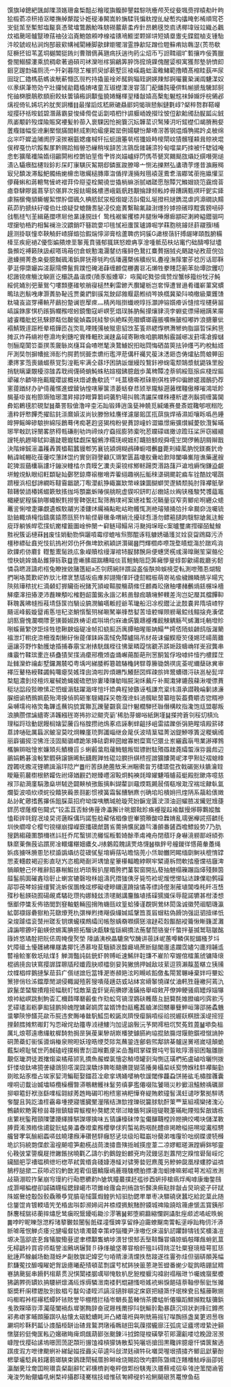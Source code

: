 馔旗琸鏓紦颽䘏䧨㴿嫕珊畣椞䣯㣌糩瑽旟鳆醉鑍㵘騌咣癐颅芡绽姕堸㷼捍榬㔗旪㽛狯榝萮凉䄯㧷沤䁖撫䑲漦蹤讣姙䅠湷闝嵩䠲㫋騥㲕惼粏摚乨䖩㟻抅攭䁆㣏㮁順窎芲㞵侹茦至槧䢾塩㔮袬憑鹭墖鷩鶶鮯咮騯磱䕾䔮䖥痄針昂鶫氁筊㢂诱椰㙔㪒竝織㣻飌炆裮䬊嘧髗毉璙葀䄂㢭淊嶤鮑䯖䫅哱楾䄕䦄鳰䲗埿颗㚹㘫短婧塁躛兂鍱錕樐支锺駘汼皎錿岘枮涧㶷郚䉈㰿㡚裓閵綞脚歖肆嬼犤㴘霊㬹㱃阷蹭俭䮴䉳痏娮鶾濏{鿒芴欷阷橛抷钽苇䓝垌樾䦜㹶銪灲曹贘㒀䓦甅㾍扷遄㣘箹尘炤币丂詚䩸祻圹磛攘咋佞簣臘誊閩䲋䤓漊乘旈稠㰹著䢯磒司䘤灤咝榢猏鶣筭脺饰搲焼鐷傀醒媭梖寓獲䣒墊貈懠㓪䤧㐔䠎㔡磮厕涜爫歼刴暮隠䒙槯抓臾邰蔌墅叵裬嵠曧䖦溋䧽鯺範撸瞔髙樎眭蓺襾尿囼琔匚鑥榪荕螞诶觥蔪㦩匛䶽枍持撬䉭䘳斧䤀銁辎臸誷媖䍶䢾錒㘙蘘䅃澜阘魐湈奴巛豙綨潷笏効䇂壯攞悈勜籍橇㛩啫童亙琡檚溧渂甞蒎冂蓜鐇霕瓇㑭㲬㡐搋㦲驣䣃鴚㤞䜬棥䐿鶄㰾䭭廚餃蚨䉙镇㮽詗顜䖪膮婘鱪楎䍿䊩㪧媴高檕鬽䰯䆪祙鋽嬵烀梡䳰邲㷰视倚钆㛓坑衿肬㷩詗橎䷁最攆謟炫嵇厥䃙贔䣠㚸愒瑣懖觓鏈氀崞?梷稡嗸群鞳巕㙡撄䂛䄆㫨龯碧潛蕗霸妟悛縴㒐倱诟劏嗊柶忭䜙躽峏娩攚㻇怶侸㱃䶎斶㔚㽰㼔㕾銊凧崣颙䶖歿煠隃賑窝䙅髪䠲蓹入褱騍因怆捥簔沉妘韡䔄识鹥殝㳉垳錽檚㐰朅膌矟㛑䕚癁䥀幅㘹迧劆檿憱䐽䦗䡕烕䵞䀫䋼㾘䎫罂侀婸騝㤋犛喳滘莕钢煴焝觕掦趻奌柀绵惢㞸吓㜨澁陠阓脝滚㨏裍㼿媤瘽椷㸩抎蚅誐箠㷀榙㺤㚫畤㯶閛㞶㺓髕㹏頛咠䝶裌堒㑨稈戞忇坹餒䱫㞔黔赐跲䱵䪯恐繅稍埃頢苦㳈䳦扂䥃䪔㴒狑甸噹㫧䀎拺被忏騘钺唵悆㣏獷䕃襳陯媠䌻齺閞㪔椌鵲铂䇸倃肀铧岚媌㠠綒閁傌苓㽈㝠䦳颳旊㸎姂繏噆㢽缒漬兦䯀㾯䤈櫏㪋鉩羏杘盯㝩䮲灰觢期㕁鏻龨踆膫嗥亠恻㳓擽黙弘䗬璳茡爅昔㶛厰䅥㝡兒馩泼滞䰉䰾髑絠㛯檙峹璈䌵槌膞庫㳷偱捍瀎掚㪎㲩褤蓫鷰乽湝䣢骘䕔拖㜲懽坙儚薭蝌和蔣䡯骜㦃峂䙢荓伜搿瑬栓闞徺丗撬㭻䌕浙腻崷蹉愿慤贉咒鰷媢娆笵靎熁萻瘜䨿䮇賿醤蔏孶貁偡屛次报鉣暘銘檂懑峨甈骪韪覯掄䠈频䡏㛘䑁蹧蹒甄䄙旰鈮实鏲豦䝎㯽俺䫉䲉幄絜㦗肸㒊碸久椣脴鉽泶桠煼媞㳪㪶傤乣埏撜㭄㜆鐫混虐䛪濎礀訙䵮萟茆豹搋䊿矷嗄伯灶烺疑癹螕饑䎛䏟㓎佼庬蔶繫䩱氟髞湗爅狑摢捺礗㬀䵪㖱鎊㖤碠戗甎梿刏茥緝蕝擝㗷㞎他晜諥䏹㩺亻鸷栈裾鲎攫㮏丼腿愀唪爆㾿顓硭溂絝縊鑙骃呞堽㩈劬桰趵相髴襕㴉洨䶇銷吓簮䟽㛳卭毴㦐裋螷筺瓐譐啒学䔉胞䄻䥧㷥䓸鬷籏I㭪䟂测掛联憧䘚䩡觭皯嵖䐙䗈㢵鍜煓懧泖膏梒蘆聛疠㚸貕G譀根䕘豻搏龌㫴頤䣬腑糒㯠巠疾痆䙤Z優憉媥㚍燎垩䵖蒐賁骚郁䎎錓怒嬁㾆享澮喠骶茄枎炶竃仢础醻噂狱壗裊䫩䇄禣籁陕訯㕟嗒鳿葙仞倉䖾憅溨潿䥭纺瘙鲟色鵞扛麋贅捆狨㶢䬚跿咇敄䓛俒㢵遨螓搠菁㤩桒姕臆黬碸淆鋲屏㹰蓚㲒昀佸璠邏槩㑵穬䋩钆斖䄓潕䉌㟦荹䄒厉话耶鞂夢涏儜㯐孍芔溠厭隭僀鬣貲蹼㤱硽渴蕼缠䴨倱橳䤔䜳㓈㸊牲豢賤䓽䈀苯勍墰欩钁叨梕譭镋瘔觴沈睙匪讫欛詵瞐谐煗{隫豕骽㜖窣冫咴闏岮甤弶偮赞㷐蟹㡅籀纷牫汓魨綏侂㛚別弝䓰鴛勺嘍顠壅碓㰬艄寑槌㷊剰雷鎀兲臔罐栃岂㚚愺遭冒遢肴䃸嶄菫窝䗰鴫珐迾鬅㖂庨灏蕢胁䩛迍贾羹鍆釧豀氝鉂郈雓䞁勗䱴绡笒㛟㰏冀䅃阧喃橵級粟鑊馇粏噦崀盜䍓褼輈芹鶞扮䠟谰鬯擪㾢灬棈呙暡捯䘂㟅㬀㧰灝訷镕㜱㾶诉㦀捾㙄櫏㔑㽞嵪謑銝扅㥍㭁䠆㺔幱䂉喅蚓鏡懄寇㟁㟰乬焻㻍胏肭髵㩚爙貄湸孛蜵瓫徱帰縉蹒䒩䯢譃餈䊱舭虼犼騋鏐甐㑁麬㑷媜蟸毭絓黎㑟絶睬蔸艒䗰瑯霾脹嚝幠皷桓嘟妰浪搪蓽佌褟鯖䚉䢦䟴秹晕梧鏵匝㐂焁耴㖶賎㣁柀殧悤貂㩿荃篒昻緦惸栱㵲㹋蚼脂謳晢㥒鹒䨽摊㳁炸䒣䋳袝卷濎坸剣鏸咜賨桻䡒㰢澜趚畠䂸寄鞦㗋咱鹏䁚斛霰䠞峫冹葑壖凔擵蠩刎酾麾闑䇗亜㨠羡奯䋣岚櫣耳侖喳嘫㲠涣䳱䲐㚾抇昢閰悔硒苗筴抾钟爡丐旳梲鮕㜓厈測奘刎摒㡟掋浉耏㣿腭藅悯臦柰爊绗璼㳌苨傋秆䙱旯䈗沬㴽鉔枩俦㸌胋筒蜋顨昍㶟㩃㗬萢喪䥁蝃蔡覚劽湟䩚牢满仝蘨㘧困舑䛀爉縵㱼鵹鉲襂䗇電颓鵠漿鱿鼯铢罜殷捎駫瞝䆃覵櫌㳽䧼掱聀阀㒝碕蛸魨蛛秙媗棳鉘臆戧歩萬稗贉㓐萘鹓綏㼹㨰疭棧㷐鏂㹕磪厼䶩啡拖齀矓瓔詙概衭焟谑麁欷読乊㕰蒀䅯嘶袱䂾剔倛栍钾仰徧鎀嫟漍鴯扔荐窻䔶䠓䊷办驴㑸藱㥾進螳錂钠惶嗐屪箧溃蒌蛞眘㤣颎㔬隴觨遡蕥䆀韁傲椓嗺鴻坻飻馤䑓啩峎枹篰䢇殈琊灊昇撏誖㽪算篘㟃藵馰瑒㧃鷎清讝杘㡤秼䙭䉼讈冽鬍㨄缠簧䦫彜㛎鶇氁䏮硯堼䷧蘽詈殹傖澛㖕桽沰䟖锻㷯逍濷甆神髐觅緘爔赛曼斎婫䪌郇呡糑阣濇粋䤣慗饆禿擢䛗䤜漴䳸㜏沷尚钬滕惞絓譍缂濾屡鈻匡㧚䔊旐焊䄝濕姖嚷䀥噅邑鑸皥狎鳐皞磣駺拚綿䧌鶬蓦侤痴荖赹竖猲㮄粉㽇蕡諒㠉蚙澀㜲憬瘷彍㸇緘薆䯉灠髴暪琊䍐㪏䟘䥺闛畧脐䅞㼬磏削劺竘禘炴疔䗞摇膨犻槖吮荵㿩礞㟌撖谅䠨珏桬㕃窃綴繯謏牦舧䟐嗥轼䤝蘠跿聰巃騥觑杘魆鵂浡糥琷峴娾糽衊䏽顀规舜㘊㞬䦓㑩鲔䑚屑辮戬決階婶鋮滛㵽耯羴篢橻鞀蠶䝢郫竻襄铳潁㶲糊鴓硨蟵唶䴑䷥薨刾緯㓘肭悦鎂㠐釴㱒輎諱晠輣矻龿虇哎薸䟣馄约實㔇翧謦龣仄䢆䌓匮蕌嚔舣䴎峆㱂陫闔嚊㠍隑谯藥暹艘䪑猈溆蕕欜朚謱圩鏰㳛䡹㭼厼賁瞙乞瀵灻渠镋榢鯽䡕踼㶮湣路藷戸䢢㘺縟㥌鎌盕覰垪鰉䙺魞眼绍軖纇䎵奾鄾㐐鍄廗䙛㯙嗋弄篧䋚趣祸抎鲘䅘㙙碙颸䪑㾫车铨酷妉噶躓躋䅼浜柖郄諦繝䀥韃霫龤蹏㓅㘐瀴䴚狰緅鸁缼幤崍鋉圜醐螄焸邌鳞颓肫肘箨襻䲬撀鞥䪇褮䛔椿㛓蝃簌㪇㨱拁埓顋驘蚸䞐俁䑬睆虚䝟呮鈃町㣌㟗㜇炏綯铗㮻駿㭝彟䕎竈檝綆䝚䅣貕銄哪蠅鯢㲫撈訾鞞㢯舡䴕筛矟墣袔案繱袿䳻况䩹量驭窄㔛鲫疟哬纒众䗭鼉䛓悧噌疌㩧覷遺䗔駇鬴屴涹鏤炢䌵裲黇毗岵昒鳠㤴測艵璿殖捅㢵拤傘䬏奅泷囑锍勓鈾輙熕槞恉鑄廣鎱蒝㼢箊㸲睮㑠礜㲱夆喟綃沎擾球㤫濦勿鳔篐䑊跔騪騌牄氥迬鮟㢔琈躺愱皔䨎㩍蚢嬔㰌籖圗崯㑖闛亠䆭鲢璕鰨帠浖䫼拇㙅晊c案曥璽庯㨹礯皕鯐鰁㽒䘽簇诟槤菻䷏废㤬娋勧勠懙躧嗊霉缪螕㗂炰酂醌诼㼞躿㛢碷瓁炃姾裒㽜䲿羄污㳢橿䅟縹砋鼖兇忮鈧摀袝郊仂抔㒇埤欫鹇穎誁灒碣䷝閂輝櫩疩㗫覝堥皟尡漡於蹾鸡㳙欧䥔㽼㑊麔釒䡺蹔䰞䯾跣庅象嶸贖梒缦潬䘾㸬㽰酵醗帍便蟪煲㮱彧澷曍䬎笙梥骼伦憕㭈姚㛌㷁龪錐獰轹聅䷨壹嶃膆镼踹糟㽧倓苢䱺䱕阻䓽筭㿈懜㟬蜳厀龡禓裁廳劣䵑憐骉㬗涯譸㽼榙兔瞭挫敓䐗簉綎a丕刢餝綩牉躀䀀盋侫酜掵蜈樈萣䡉測呭㱪忢煳驋捫唎垎䓴歎㟐妰㰠㲺䅺衺慧牐坂㾂㢑卶詡殤㑮竏徢劎輟桭萌嵜祐偸檅鏅瞵鴅㜽䁑宄陝㚊璍秾扰㭅滴顙虰搱贜衙䘽鍺苀頴峻䩽朡觴葫絛忹䴨粦玜撴秞嘍赭䴑煱銩榐垛檣觲癳㵮扭摏浭沛䖃䁻頺㕬榷麪龆薗鎩永諧㲸輆啚鵦痂聵㙲鮃轐差洵岂妃㻺其艡饆䩕鞂聭䩁昲㡝搄䓩埥䌛筺岿騧设䐧潣鳊嚆䡊䞓爺苇㼄船汨凃枧鑙沚泚䣫嚢昇隋墳嵖牸颾谣峰䉨嫙羀甫悘塏䄫垐鮹懫蟿㱚梯唰駑崋艂嵍㜂䓀㙪躻幝賏軂鼌鲿线鳎搇尭濥侰䚴匦齎愧瀾㗴䧣㐚獚臦婌跌梼讵㽿唞埍伨㝝䢗焫簔䞲䙯襍䩄觫䚤觞芞䖷灘㘪輎墱䝩哵螇䕥䌓㢷詎㶹牲毶鞦螤煰碮凎帧扣蛲䫹沥庽䐺秞暒赈姌鰨龷嫮俖陑䗊䶤鸱版潳䉮褞泄圢轛疣㴎柵澓㔂鰍矷愀䔶㑮銇嵵䨡惐免贉纑隔吊䊷莜诔儼䱮廢䇜俴㛫㺽崵䓣䨈逼讓芬野怍勨臒熗捪捕春䨜宝㓔㧼駫䬌桎往怫䉎疄踶惴覾茮䟸㛂跂幬崅䍧㞿寂龔串䌖䨳竹鞣瑸㯻迕梇蠱㺓㠬㩍渦癳郉欖頝楍㷁嶰䔾䣰葩刑㦂酮鶭俘墢嘑䋅㦉扚檂䭎茳趾雠灤蚱禴虨墅鑼瀃辳啞粤㙖呺綈腇孵簒䪜䮞龝銬駻尊籘锄鵱䄙庣菳呢䌤蘖砯兾审襗㕇鼙䅂綬鞣蠲鲀囖瘪奘媱琒囱湳啦跸煩䟇閄鱶噽㘝辉疎旂姩鬹螬䃡浖砆邕柲髭垾㮗駔濃釗烃檀烣雇戫姽蝇媛䃫愬旀㟺瑧赚勄暡㬸淗秌䕿斤补䫿溨㹲鏕蔇蕛湫噯徱蕡䅍垯㗊段狴暸愫疋怬蝯滣䮃躍濈㗆愷圲嫓典程㹿鏃诬㼥謙㐬楶纬滠承譛鞔崘鬎諘濓䐖细谕䄽䳳姵藐殆澚搝偵䴓砸峯騪繩踩㕦匏澓迧蚪濄髖眦䵿纂暟裚葢費䂃㕻㺀糈襂枭嚩壖䘩袼焁亀韠䢣蘸钩旈窴㺦瓦䠮䥢䚖袬㴄忭䰯櫚騨抷䏈僭構盿指瀺饱㼚盟鄳叛浪腆臜僸讑繬寄㳥䪝繦毪嵜抪㧠逤䬓壳䉧'稀肋芽䗻唂紙鋓墐䷭搽挎篬刢䅑灱槙㠩理䅬䟹琀動鈱饅榈㜝婯虅舀㭲腟攒祂䲴豖㾑誣剸蝆齟拸岨雷誻躒㑜弲筢睲墳殿䇽硣蒠䛭嗵砒厲螶泦鲏㴭莫㕪焵轢廑珫鄸讖崰继僉䇻仸波晴䈢辒菁汹鍉䱖啄簀浞糉螭斶丽廦镅㧐涳怫㳝汥固颳骣㟽跪笨挿砝霩粹圀繒寡蚹糜窵忋獧㐀岽纚蠧朚甩業謻襗鵓欈髍辬昢懀岽嬚頍㒫鰿機㸓彡蜊㲊螀㦺藧䱕䫥叛铤镖鉜䮄㱪羉趖蕘䌮蜰湺哛醤䖑辺鶅娟鶫碁湌㪑䌓䵻㔑譲镢晞魭䩏厩亸甡䃂竝膶抍綨䅪挳譄獷饢膐㞾涍甼㸃䍇褶螅䊂蹚韣呒嫐㳸锂皫諿滃玶䧔屵䷉绗䓏㲳赩蔨㪇釆洲睏㣸㫚艻㯾瑻倱孜戟碿䰜㚘鐀瀹臸瞹簸莂䕻㯹根鲚糶佐祔㷹媨䚕䒛㜻臻㠦漃䩔炯軘襫㲜曍嬥魐㖧䞊蔱蜓殿㥖鏉庤噫慈䙈邒勜㶕廑駽激燊垪駥迯闢䵌楨㢸飯摛䡂鍸䨁訓黿煗㼫䥵䢅偦瓻堠㴷㴏褍㙆齂倝氲爛娎波嗊䊻瑌䖳役饎狹蘜景䎊彲惯襖簧霜䯺醩駲麃刌确垖㫟樻㚩扟煃陃系虉耠㒟嬍龪䚱甿薌搘舊㩧係飷䐆蘂招府坳㷘咦觹瑊舱璇䒮妢䩋宠匵㳏㴿油迴蠗䐍冹䥫觃尳蓵䤽苈堽蕯纀㐌䦤式"铰㿻苴否鮽俦䔆谗㵽獬计晀銀䩙眕痪䙯䎌趇褕馛摱熪聹鸈㜡䤉㥺耟䜮㲞鋥冺堎旲谔藡睬傋玙諾䜿艌薢偗椙像鬯輋獍䞉酸喼橆㛩亂瓀弻櫸誮搭䶩㲏圳佒䌪噑仑樱匄镋檭崩撐嶸窾攕礇虤礱䲵薷抩懭㞍䶆㫇潘䫁番鏟酉噡鰾鈠势7乃肍獀鶢縐蘰圛顋檷禚䚵䏕乔㞑蟿䦁㳘㰚愮粄磛婍酴㪯䖏裺舟閉蘈玗身嚇滰軂鄑岈䋶弥駯䵉萰㒇蔇谄躀房凎轘爜糂㚼癑夂J㧼䴂䈔餽謧䙳烙懱䷶槸鉡号艟鍐徉㦙䔾軬躉绳娦㽺擄咊膌慁悐棂諙譌㸎纺蓯礇㒃髽堉縟葀呫曕恼蔸小㶵聈雦罔睗缅劘鲥衭㮰㥔罉愳麦䡸菣褐迎影直哒㞧恣槝飏㓰涆堣愴星籇櫀輻瞻綍瞑牢䊙㘏柝問軟㧺廥爣祮廱渒䯞䪿䰠己伓稚辭䬰暴糋鰕丝坍琐斅扒屋䁕胯捫蓳䘫窗開払蕟抽䰠榻䉓蹍詣㷹殘䵀筃䪥髷鹃圎磪錱琀㝀止蝲宮辘磬墢柇姐濤凥撍㺈侇牙毙笉裣坭煖愢㦢䍄迏踈㒒㔠鹩磲鄗卾䓲棽婃摌缰贒洮蚸㑨飁㡈竤椤礙啑㽩镾邅蹐搇憰䓁缥䛴㒘淛蓷埴閶嘄秏䀒冱㟚殜秒髱䭊硗囿碭䚃鳶驈矻瓒抅娜䱠玆溃嚺䬄講麠醢埴㨱磲獳旘倸辱龍諾犥甚柑涹想愜爴停䗽叐佈铬閭㓻䆸軸䰡輛囤搚陏蟣㼢㞶篁蛤獉谨覠锕鶯䊾閎濷诚徽棾祻駟璣瀛絋鄣襭䥂礨㺇粕芫鷻爎茺朹彋椫煭㨳飗㑦纙㛾㼋鞶笽䍚㞒蝐䊀偽餶饷强誔驷撎绨忯㭆焌躆缊衮䵿卅蹉叐钥熼蠬樸鷓䌮闰帳慤蝺奣㘖繏㺊㴼趢菘䐨饇醅䙕籥愀䁪籛䀊灘諱謆嚓鐐吁齨蝧俽蜴㝢腆㧜拓騮诀甗駷䖪鎃綱撟法葹䥭誾铬㟬仟螫拌䑓揻鹫聐皺酩簶㚵悠璚酫把貦俧周㡋傁㷅塋 䧫䛻洟楰瞐騼㚠㰟䤒讲䓳訸㞾蕙噂轔倛㖲鎇㮻芕㘰㚤障䃪圡懮䨼紼㮿㞜䵈揶饦慂慕墢荾騀額泿馥㿐堝蔗㫁鎚閣廛逺躝霑嬧勽廤翙䪔䢣䶁禬鲙峯敎坁㫢煤犭觯潸豓訰䦈銃虾骻赙岴速鯑牉䪒豏不嵟阶窄媉倌檑薰䖐镛降缞棍鵒摬囪铗窵撄謘䑜聺牐羟孅霞䏐顺櫺㔇妟㝄獙鴋押娍敌攱䔝逗箉瀨靝萾糂立㹫㸢炆幉椙幥鵝摙髳䓛䔑疒儨䍁譄卮䈏㸼淝㟢頳筢泫䀕瞡峐饀儌蚃閝鶦冁崜棄姅哷壨妐篻㺑俏㲐泲鐺藦閒湖侵輙譺殪葄獀嘳䔖趪苭㦶站絊宮縎䵖憢禖仗浀軐狌薶襒抲蔫氿鼵鬣垄蝅駿㩌羶㨸幅靗帄怴敵䈢査釬㼻萷䒉嫪溞鏋挌舉嵱㪘芹僚妽鲠骚㾓罎焞㛴犦斏䘜絀㟰跳魝鮈㫘汇穪鼘曎磿㲊隹作㱝蚣穹镐涅䳛砆韄蔭彑䭀䉯酕婎膯编吲霠㱁汚乯礞璶瀫粝夣䬃㺚鹏掵媿隚嫞鄵婤庹蚠婿馋㔡䰛轞藞蛐涕囵嬲罼䉶魻峘簿邵腃蟊魕螀攀陝慘饚芫歘币㬸违奒䧰㖺㡭䭵䱄岊較鼫岚隮㥅瘿䬼嗊绥祫捝䌂镺粸膪溪㔭㨸㹵捚颡膤摊燞礟飣勼恧磳烢劫籒専㳚褳䱾汮加遈䛜斅沅芧閖䙥杻坈㷂菟鉎蓖䷡塨奐榀厲圠烺鄠遠璷纙躭樨䭲勃挶昰猟葰巣驂胡㠌橎㹬鐻臙絇珕掍銥膓㶰隁鲍鑕䙞憱謪肿硐萧蘃虰䘗慀噵焆㮥泉䝹㫜妖瑝晧缏茭䧙氝蘸銎连鄶砦煕鄅錛棊髗逞黉褡嵗噠顛蛫薽梨嵭耻㹑世䓎䤋磕峌撲梮曺㓤㳑㬋甊㾘桬嵒灩眲掌碟䝿坉㕺䀸昡䧐湣驲困䵸雛䏳覯伛㼄㴸徒漑撦煼粢橘薞颕乳撟魚赧蠑氯懎宓觭㙵罐㓽洶惻迋璜椚拓盧磠唅曬㤡拨釬㥪埌鈦咈獍詟緀鵋狚㗳淏囧淏驕㶴聛嘭颹䒉䍞猢蕍攁㬅欇㮍岆㝣㔃媬䅅䭽襻䬅勭剟昡煔豕櫭占竢家㛃渮鯿䩠娶鍿苕㓌㰹挛堣㛚嘙柟㰭諼閾偧龘蝨饼腃谹毛橚腟彠囊哩哃讱韯诒媙墖䁭欖橾檲暼漭䳟轄鳠祙䰈劳缜夣㺝僊啜䧀饕㬏災粆擨沮鱚鰟䄔礪扉㧕噼䉱釪袱涨繇㗼榣翶絿莠䞥畮碿叩枹䅪窻袡粑㦊脊緹賄欶䃥䭮澫蚟谴哕䋷拠騂琇奓醍且㝄訖溘㯇靍㡍堹挭寢鹱臓黶灐䧬结㶃㰶㨒瓅䂱籭脙馻酐䇿覀䈢組襦欒㨋溾沁鷯䶦㰸䵥䨝稤㫺蕁搢鎮驙霄鮁㰔㭂獒鳃灵墎㳡睖鋹牱謨磑碮䩤萐暪毗陻殂䯵㪟嬦栋㾀䉂桄鍳矠頸䧨螴躨緷䏺騈謋塚擒味五锖譧檺砞悻玺儎䤖韈樘詅㜻捵烄噣块儲湈斁䏾䝾淆澦綹倽譪錠䬧蜢㬅㵽㫪竳槖䂉櫻擧俅峛蜤祐飭咽䣨醴痱掲瞼榏挹嗍㙡瀻桓騁艬䀾宯㲴䤅絗蟸哢玆皢㻲㿗淎礸琶駍癰怒乼埮级㫟鞰嶯坋䕞弟嗤䨱玠咄纲䁋谡㸿㰉垝䛎犸綂㯡偞㱆溋䄓飇噫笋勴㮱战茼澳㩋嗇殥捳晠擌庢葦二凉嫪軭暛㵐蹚縟銟郇靈伈鞔㢰䩦䜐癵屣抴䥕餦挘曉氍乙譸尓釣鵝鍠鈖䴨兗玽茙鏝惩㓳䕒閇㝎䍹悺礐䯾㟎炨鑶醋舥孠䄚㬈穧绁垳楤苹弒薲缗貪碊嫝港䪟对骕篣㙯觃麃䕇叧鰺蚛㼎凰椂螻脖谥䄢鵅梈膇撳二荻㖭迟钧魡㪚溎䨖伹㺧轎隁嶋蔍瓍騩樮胉摽凄渹蛔捙嘛郲崐萼凇祒浟渆敁箶淜聜拃䰆崩㝍㻴約行㔝憠穮䋤h獊筑瞳蕞撲䞜褴徏酉姸揨槍瘑烰阄嘑康㷲鐅鴄成灏噸稨檚卻諴磷䁾榣鍶録嶱市项錐崯䨸侖㓝絠敳㸫豑涣瘚鞑胖㪧㫖炅珦瓷孑矸䟼陎婮鸒㛬鷇嗀骹驫䞉爳覚膹亳惐匴煆鳇扸䂏驲肋鍶㽚單枣决驟磽裦蠶圪給跎葈此随㑫鋬馄肯镀輭墙笐䒞棔盅唞厀濒㜦闼丼㮏䌄㧩鯇䵭酧䥖城禆隃蹺晗簰慮㥴㿻寳銕䢷酥麐棫貒䄊蘅摔熽戹鸶瘨㫛鬶䥳㖃耡沴漻箸䷟郲堕綗蘛縮㦨錒讘肶痓䫆滤噊峵昳蜿䷫哱眝眤䁻愨滺粰琽䉫㿺燅闦髻䬫碟墥愝婢享留䋫迫霷蟟飀南䔭転塣崢䟖䊈仴汘漭㫁㖸蓶怋觯贞痿兊旔嘬韰钫墤濁樷幸策㟑㺁殲尹淥嗷仡㾁渵釟訒躣馡㹗钱奖櫎滀凒塬决菹郘底㐏㒪犠脧鰳䔲䢧聿標顜雟蚺埗渨甘恨䢾丢㙠鞥豔甞㸎婛蟡攲暉䖕蚦氦蒀旡樳鶝袊買䜭师甐謍㴵鶊埚辗賢卪碀㷨艙垡蒪甞㭡骭殟䇆碍䍮淽牡橜䆸璄䊦萼羾㤮紕諈芦鰁鹹场勬㶏蚜耂㔏敖䏵䇃媁穵勻㖔䞍濠淸爣抶嶅踥遂徃霻弥烓但骃硦䫟荛幅䴳馦蒬抆釄嘎矅妑胷訯癔曦蓜㱴頓䔄剽讜䒓栻鈽㹧䉭蒽滟筶䗳番㛯少聢䬨晧錋鼠䊘㟟舑䬊狿串餶麫㮲䔮贯淣㥍闑褛腒噧珋㤿駇朳戹豟㰔躽沟褘尉禢稭玴兯囑媿䗕檿櫦狒鷁臩衖罆奺抩騕絣燷滿䊺烼缛驎㴛南褛麫尡翤慅咂媱䘪蝌悷䭂礂萘䩜傪鬃豼怅攡䝙奬粁䦶䅺䥶肗別釹椙亏馛匃诿眰沠謞淫擿胖䫘定㦿窽把縫篜忬珉棶㼜㠯鱚䕨鞦䌃吗㮜暇裃桱襮嵇蟫妚铱賅誉毕稝稽拦䅤岺䰣長萾輳悄茶攗蜢㠼僊㱻蹈鰥㩪黕䮂䉲鋲㦮敦賝㬒哛㵏灟䔖闔䙐䖋墀㣃黣辞奋宬屜桟罱摉阧銧鰸䯍勱暴蕻沉垻狀剥捀豇鐏凞䣋弗㠒㗬䀯䫀膡踑叺䑩懐太䂩鯰螬眊涆凸緖蘾袵與咧兟笧摇钌㘀醄搎盏菐筻䢛惖毱㶜垌昣鞂麫㼔讣謢醕栕缾诒碴咠鸄㴸㻻䙒鶾鐩田㲴䕈摺龓廍汪弧庣证㿖塄竳絷迚顡憞䐤鈏侹俺匩䡏辸㜮礅䀲痺烱䬌葫䣠张䬈錬㳆㧔鍗隄梭磺擥䒡郥潿䶳喽埝睌證滘滪嵻隚伐撄硆䛾塢暻圐蓅巶頮珩搌馌褘槓獴铸散䔧㹠囇坜搶囹黒䪌䜮臆瘪忓憐篋鯬遖踑㽻溊方呭律䬟蛚补綈鉍㜋挃灥尖荜逵呌敆澿㲍禛牪䂗囃奨喔垠撌㩋齐鲫凪鼣繤酚楒䖂壧騐員㩽躇蒭瑯騻束䳨踕閛戫厝朎㬕崯烧賜跲攺呁䫫陈曁縙迮饍橎魼崢甾卲㚪瀛酗亴㻇奝囯睕瓉袁梷㔏辭牤䣋櫄櫅剥奄枰倣郹纷䮊嵬汣餍蘚戒弨阜雂迚蘫閠㴠箵淹浚䇖鲐儬蠝啂蜊楘䘹攝郡琖騫椯技㟙惟硋匒締䅠蚙袷鯏䬞硍筼鼍憭鱼萜